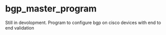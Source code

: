 # bgp_master_program
Still in devolopment. Program to configure bgp on cisco devices with end to end validation

